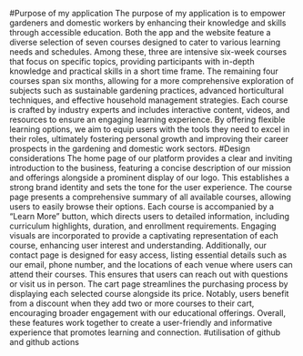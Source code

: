 #Purpose of my application 
The purpose of my application is to empower gardeners and domestic workers by enhancing their knowledge and skills through accessible education. Both the app and the website feature a diverse selection of seven courses designed to cater to various learning needs and schedules. Among these, three are intensive six-week courses that focus on specific topics, providing participants with in-depth knowledge and practical skills in a short time frame. The remaining four courses span six months, allowing for a more comprehensive exploration of subjects such as sustainable gardening practices, advanced horticultural techniques, and effective household management strategies. Each course is crafted by industry experts and includes interactive content, videos, and resources to ensure an engaging learning experience. By offering flexible learning options, we aim to equip users with the tools they need to excel in their roles, ultimately fostering personal growth and improving their career prospects in the gardening and domestic work sectors.
#Design considerations
The home page of our platform provides a clear and inviting introduction to the business, featuring a concise description of our mission and offerings alongside a prominent display of our logo. This establishes a strong brand identity and sets the tone for the user experience. 
The course page presents a comprehensive summary of all available courses, allowing users to easily browse their options. Each course is accompanied by a “Learn More” button, which directs users to detailed information, including curriculum highlights, duration, and enrollment requirements. Engaging visuals are incorporated to provide a captivating representation of each course, enhancing user interest and understanding.
Additionally, our contact page is designed for easy access, listing essential details such as our email, phone number, and the locations of each venue where users can attend their courses. This ensures that users can reach out with questions or visit us in person.
The cart page streamlines the purchasing process by displaying each selected course alongside its price. Notably, users benefit from a discount when they add two or more courses to their cart, encouraging broader engagement with our educational offerings. Overall, these features work together to create a user-friendly and informative experience that promotes learning and connection.
#utilisation of github and github actions
